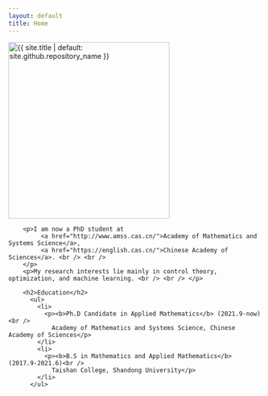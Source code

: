 ```yaml
---
layout: default
title: Home
---
```


<img src="{{site.logo | relative_url}}" width="320" height="350" alt="{{ site.title | default: site.github.repository_name }}">
        
        <p>I am now a PhD student at
             <a href="http://www.amss.cas.cn/">Academy of Mathematics and Systems Science</a>,
             <a href="https://english.cas.cn/">Chinese Academy of Sciences</a>. <br /> <br />
        </p>
        <p>My research interests lie mainly in control theory, optimization, and machine learning. <br /> <br /> </p>
        
        <h2>Education</h2>
          <ul>
            <li>
              <p><b>Ph.D Candidate in Applied Mathematics</b> (2021.9-now)<br />
                Academy of Mathematics and Systems Science, Chinese Academy of Sciences</p>
            </li>
            <li>
              <p><b>B.S in Mathematics and Applied Mathematics</b> (2017.9-2021.6)<br />
                Taishan College, Shandong University</p>
            </li>
          </ul>
